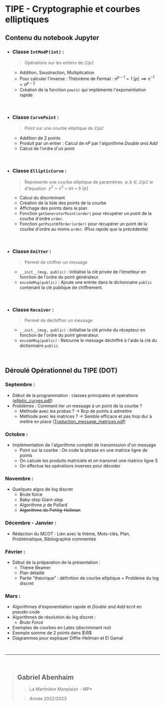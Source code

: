 # TIPE - Cryptographie et courbes elliptiques

## Contenu du notebook Jupyter

- ### Classe `IntModP(int)` :

  > Opérations sur les entiers de $\mathbb{Z}/p\mathbb{Z}$
  - Addition, Soustraction, Multiplication
  - Pour calculer l'inverse : Théorème de Fermat : $n^{p-1} = 1 \ [p] \implies n^{-1} = n^{p-2}$
  - Création de la fonction `pow(n)` qui implémente l'exponentiation rapide

<br>

- ### Classe `CurvePoint` :

  > Point sur une courbe elliptique de $\mathbb{Z}/p\mathbb{Z}$

  - Addition de 2 points
  - Produit par un entier : Calcul de $nP$ par l'algorithme _Double and Add_
  - Calcul de l'ordre d'un point
  
<br>

- ### Classe `EllipticCurve` :

  > Représente une courbe elliptique de paramètres $\ a, b \in \mathbb{Z}/p\mathbb{Z}$ ie d'équation $\ y^2 = x^3 + ax + b \ [p]$

  - Calcul du discriminant
  - Création de la liste des points de la courbe
  - Affichage des points dans le plan
  - Fonction `getGeneratorPoint(order)` pour récupérer un point de la courbe d'ordre `order`.
  - Fonction `getPointOfOrder(order)` pour récupérer un point de la courbe d'ordre au moins `order`. (Plus rapide que la précédente)
  
<br>

- ### Classe `Emitter` :
  > Permet de chiffrer un message

  - `__init__(msg, public)` : Initialise la clé privée de l'émetteur en fonction de l'ordre du point générateur.
  - `encodeMsg(public)` : Ajoute une entrée dans le dictionnaire `public` contenant la clé publique de chiffrement.
  
<br>

- ### Classe `Receiver` :
  > Permet de déchiffrer un message

  - `__init__(msg, public)` : Initialise la clé privée du récepteur en fonction de l'ordre du point générateur.
  - `encodeMsg(public)` : Retourne le message déchiffré à l'aide la clé du dictionnaire `public`.

  
<br>

## Déroulé Opérationnel du TIPE (DOT)

### Septembre :

- Début de la programmation : classes principales et opérations ([elliptic_curves.pdf](https://github.com/GabrielAB01/TIPE_ECC/blob/master/docs/elliptic_curves.pdf))
- Problèmes : Comment lier un message à un point de la courbe ?
  - Méthode avec les probas ? $\rightarrow$ Bcp de points à admettre
  - Méthode avec les matrices ? $\rightarrow$ Semble efficace et pas trop dur à mettre en place ([Traduction_message_matrices.pdf](https://github.com/GabrielAB01/TIPE_ECC/blob/master/docs/Traduction_message_matrices.pdf))

### Octobre :

- Implémentation de l'algorithme complet de transmission d'un message
  - Point sur la courbe : On code la phrase en une matrice ligne de points
  - On calcule les produits matriciels et on transmet une matrice ligne S
  - On effectue les opérations inverses pour décoder

### Novembre :

- Quelques algos de log discret
  - Brute force
  - Baby-step Giant-step
  - Algorithme $\rho$ de Pollard
  - ~~Algorithme de Pohlig-Hellman~~

### Décembre - Janvier :
- Rédaction du MCOT : Lien avec le thème, Mots-clés, Plan, Problématique, Bibliographie commentée


### Février :
- Début de la préparation de la présentation :
  - Thème Beamer
  - Plan détaillé
  - Partie "théorique" : définition de courbe elliptique + Problème du log discret

### Mars : 
- Algorithmes d'exponentiation rapide et _Double and Add_ écrit en pseudo-code
- Algorithmes de résolution du log discret :
  - _Brute Force_
- Exemples de courbes en Latex (discriminant nul)
- Exemple somme de 2 points dans $\R$
- Diagrammes pour expliquer Diffie-Hellman et El Gamal

<br>

---

<br>

> ## Gabriel Abenhaim
>
> > La Martinière Monplaisir - MP\*
>
> > Année 2022/2023
